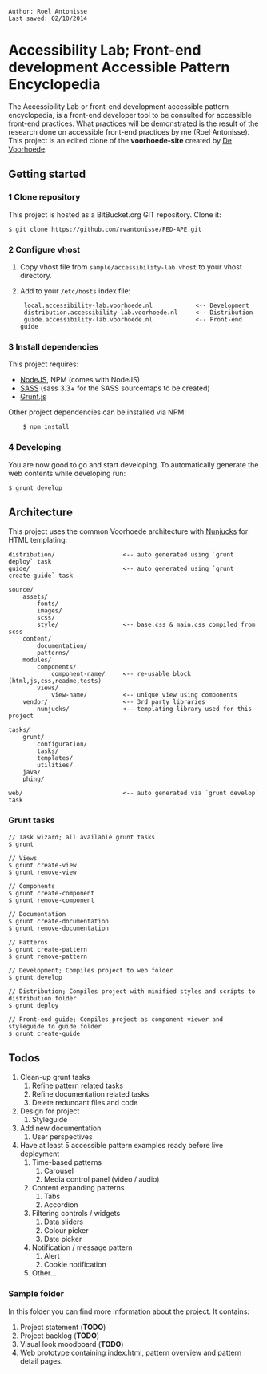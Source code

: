     Author: Roel Antonisse
    Last saved: 02/10/2014

# Accessibility Lab; Front-end development Accessible Pattern Encyclopedia

The Accessibility Lab or front-end development accessible pattern encyclopedia, is a front-end developer tool to be consulted for accessible front-end practices. What practices will be 
demonstrated is the result of the research done on accessible front-end practices by me (Roel Antonisse). This project is an edited clone of 
the __voorhoede-site__ created by [De Voorhoede](http://www.voorhoede.nl).

## Getting started
### 1 Clone repository
This project is hosted as a BitBucket.org GIT repository. Clone it:

    $ git clone https://github.com/rvantonisse/FED-APE.git

### 2 Configure vhost
1. Copy vhost file from `sample/accessibility-lab.vhost` to your vhost directory.
2. Add to your `/etc/hosts` index file:

        local.accessibility-lab.voorhoede.nl            <-- Development
        distribution.accessibility-lab.voorhoede.nl     <-- Distribution
        guide.accessibility-lab.voorhoede.nl            <-- Front-end guide

### 3 Install dependencies
This project requires:

* [NodeJS](http://nodejs.org/), NPM (comes with NodeJS)
* [SASS](http://sass-lang.com/) (sass 3.3+ for the SASS sourcemaps to be created)
* [Grunt.js](http://gruntjs.com)

Other project dependencies can be installed via NPM:

        $ npm install

### 4 Developing
You are now good to go and start developing. To automatically generate the web contents while developing run:

	$ grunt develop


## Architecture
This project uses the common Voorhoede architecture with [Nunjucks](http://jlongster.github.io/nunjucks/) for HTML templating:

	distribution/                   <-- auto generated using `grunt deploy` task
	guide/                          <-- auto generated using `grunt create-guide` task

	source/
		assets/
			fonts/
			images/
			scss/
			style/                  <-- base.css & main.css compiled from scss
		content/
		    documentation/
		    patterns/
		modules/
			components/
				component-name/     <-- re-usable block (html,js,css,readme,tests)
			views/
				view-name/          <-- unique view using components
		vendor/                     <-- 3rd party libraries
			nunjucks/               <-- templating library used for this project
    
	tasks/
		grunt/
		    configuration/
		    tasks/
		    templates/
		    utilities/
		java/
		phing/
	
	web/                            <-- auto generated via `grunt develop` task
	
### Grunt tasks

    // Task wizard; all available grunt tasks
    $ grunt
    
    // Views
    $ grunt create-view
    $ grunt remove-view
    
    // Components
    $ grunt create-component
    $ grunt remove-component
    
    // Documentation
    $ grunt create-documentation
    $ grunt remove-documentation
    
    // Patterns
    $ grunt create-pattern
    $ grunt remove-pattern
    
    // Development; Compiles project to web folder
    $ grunt develop
    
    // Distribution; Compiles project with minified styles and scripts to distribution folder
    $ grunt deploy
    
    // Front-end guide; Compiles project as component viewer and styleguide to guide folder
    $ grunt create-guide
    

## Todos
1. Clean-up grunt tasks
    1. Refine pattern related tasks
    2. Refine documentation related tasks
    3. Delete redundant files and code
2. Design for project
    1. Styleguide
3. Add new documentation
    1. User perspectives
4. Have at least 5 accessible pattern examples ready before live deployment
    1. Time-based patterns
        1. Carousel
        2. Media control panel (video / audio)
    2. Content expanding patterns
        1. Tabs
        2. Accordion
    3. Filtering controls / widgets
        1. Data sliders
        2. Colour picker
        3. Date picker
    4. Notification / message pattern
        1. Alert
        2. Cookie notification
    5. Other...

### Sample folder
In this folder you can find more information about the project. It contains:

1. Project statement (__TODO__)
2. Project backlog (__TODO__)
3. Visual look moodboard (__TODO__)
4. Web prototype containing index.html, pattern overview and pattern detail pages.
